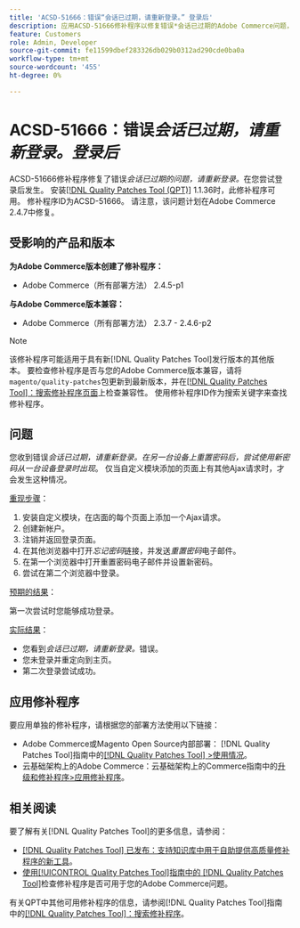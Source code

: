 ```yaml
---
title: 'ACSD-51666：错误“会话已过期，请重新登录。” 登录后'
description: 应用ACSD-51666修补程序以修复错误*会话已过期的Adobe Commerce问题，请重新登录。*在您尝试登录后发生。
feature: Customers
role: Admin, Developer
source-git-commit: fe11599dbef283326db029b0312ad290cde0ba0a
workflow-type: tm+mt
source-wordcount: '455'
ht-degree: 0%

---
```


# ACSD-51666：错误&#x200B;*会话已过期，请重新登录。登录后*

ACSD-51666修补程序修复了错误&#x200B;*会话已过期的问题，请重新登录。*&#x200B;在您尝试登录后发生。 安装[[!DNL Quality Patches Tool (QPT)]](https://experienceleague.adobe.com/en/docs/commerce-knowledge-base/kb/announcements/commerce-announcements/magento-quality-patches-released-new-tool-to-self-serve-quality-patches) 1.1.36时，此修补程序可用。 修补程序ID为ACSD-51666。 请注意，该问题计划在Adobe Commerce 2.4.7中修复。

## 受影响的产品和版本

**为Adobe Commerce版本创建了修补程序：**

* Adobe Commerce（所有部署方法） 2.4.5-p1

**与Adobe Commerce版本兼容：**

* Adobe Commerce（所有部署方法） 2.3.7 - 2.4.6-p2

>[!NOTE]
>
>该修补程序可能适用于具有新[!DNL Quality Patches Tool]发行版本的其他版本。 要检查修补程序是否与您的Adobe Commerce版本兼容，请将`magento/quality-patches`包更新到最新版本，并在[[!DNL Quality Patches Tool]：搜索修补程序页面](https://experienceleague.adobe.com/tools/commerce-quality-patches/index.html)上检查兼容性。 使用修补程序ID作为搜索关键字来查找修补程序。

## 问题

您收到错误&#x200B;*会话已过期，请重新登录。在另一台设备上重置密码后，尝试使用新密码从一台设备登录时出现*。 仅当自定义模块添加的页面上有其他Ajax请求时，才会发生这种情况。

<u>重现步骤</u>：

1. 安装自定义模块，在店面的每个页面上添加一个Ajax请求。
1. 创建新帐户。
1. 注销并返回登录页面。
1. 在其他浏览器中打开&#x200B;*忘记密码*&#x200B;链接，并发送&#x200B;*重置密码*&#x200B;电子邮件。
1. 在第一个浏览器中打开重置密码电子邮件并设置新密码。
1. 尝试在第二个浏览器中登录。

<u>预期的结果</u>：

第一次尝试时您能够成功登录。

<u>实际结果</u>：

* 您看到&#x200B;*会话已过期，请重新登录。*&#x200B;错误。
* 您未登录并重定向到主页。
* 第二次登录尝试成功。

## 应用修补程序

要应用单独的修补程序，请根据您的部署方法使用以下链接：

* Adobe Commerce或Magento Open Source内部部署： [!DNL Quality Patches Tool]指南中的[[!DNL Quality Patches Tool] >使用情况](/help/tools/quality-patches-tool/usage.md)。
* 云基础架构上的Adobe Commerce：云基础架构上的Commerce指南中的[升级和修补程序>应用修补程序](https://experienceleague.adobe.com/docs/commerce-cloud-service/user-guide/develop/upgrade/apply-patches.html)。

## 相关阅读

要了解有关[!DNL Quality Patches Tool]的更多信息，请参阅：

* [[!DNL Quality Patches Tool] 已发布：支持知识库中用于自助提供高质量修补程序的新工具](https://experienceleague.adobe.com/en/docs/commerce-knowledge-base/kb/announcements/commerce-announcements/magento-quality-patches-released-new-tool-to-self-serve-quality-patches)。
* [使用[!UICONTROL Quality Patches Tool]指南中的 [!DNL Quality Patches Tool]](/help/tools/quality-patches-tool/patches-available-in-qpt/check-patch-for-magento-issue-with-magento-quality-patches.md)检查修补程序是否可用于您的Adobe Commerce问题。


有关QPT中其他可用修补程序的信息，请参阅[!DNL Quality Patches Tool]指南中的[[!DNL Quality Patches Tool]：搜索修补程序](https://experienceleague.adobe.com/tools/commerce-quality-patches/index.html)。
